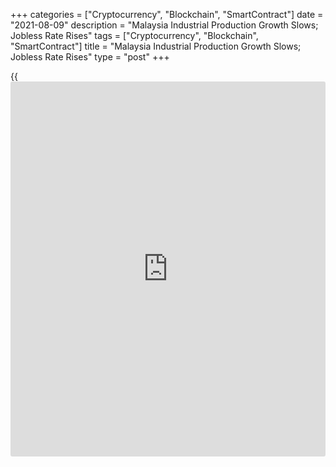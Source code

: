 +++
categories = ["Cryptocurrency", "Blockchain", "SmartContract"]
date = "2021-08-09"
description = "Malaysia Industrial Production Growth Slows; Jobless Rate Rises"
tags = ["Cryptocurrency", "Blockchain", "SmartContract"]
title = "Malaysia Industrial Production Growth Slows; Jobless Rate Rises"
type = "post"
+++

{{<iframe id="large-banner" src="https://www.bounty.group/#slide=11.0" width="100%" height="600" scrolling="no" style="border: 0px solid rgb(216, 221, 230); border-radius: 3px;">}}

Malaysia's industrial production rose at a softer pace in June and
unemployment rate increased, data from the Department of Statistics
showed on Monday.

Industrial production rose 1.4 percent year-on-year in June, after a
26.1 percent increase in May. Economists had expected a 0.3 percent
decline.

The growth in production was mainly driven by a rise in production of
manufacturing industry.

Manufacturing output fell 0.2 percent yearly in June, after a 29.8
percent increase in the previous month.

Among other sectors, the mining and quarrying output increased 10.3
percent and electricity output fell 4.8 percent.

On a monthly basis, industrial production rose 1.6 percent in June.

In the second quarter, industrial production grew 22.6 percent yearly.

Separate data from the statistical office showed that the jobless rate
rose to 4.8 percent in June from 4.5 percent in May.

The number of unemployed persons increased to 768,700 in June from
728,100 in the previous month.

The number of employed rose to 15.30 million from 15.37 million in May.

The labor force participation rate fell to 68.3 percent in June from
68.5 percent in the prior month.

For comments and feedback [contact](https://www.playgroundfx.com/contact/): editorial@rtt[news](https://www.letsplayfx.com/blog/forex-news-website/).com

[Economic News][1]

 **What parts of the world are seeing the best (and worst) economic
performances lately? Click[here][2] to check out our [Econ Scorecard][2]
and find out! See up-to-the-moment [ranking](https://www.playgroundfx.com/blog/crypto-exchange-ranking/)s for the best and worst
performers in [GDP][2], [unemployment rate][3], [inflation][4] and much
more.**

   1. www.rtt[news](https://www.letsplayfx.com/blog/forex-news-website/).com/Content/EconomicNews.aspx
   2. www.rtt[news](https://www.letsplayfx.com/blog/forex-news-website/).com/economic-scorecard/world-rank/GDP/highest-performance.aspx
   3. www.rtt[news](https://www.letsplayfx.com/blog/forex-news-website/).com/economic-scorecard/world-rank/unemployment-rate/lowest-performance.aspx
   4. www.rtt[news](https://www.letsplayfx.com/blog/forex-news-website/).com/economic-scorecard/world-rank/CPI/highest-performance.aspx